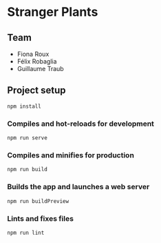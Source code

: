 # Stranger Plants

## Team

- Fiona Roux
- Félix Robaglia
- Guillaume Traub

## Project setup

```
npm install
```

### Compiles and hot-reloads for development

```
npm run serve
```

### Compiles and minifies for production

```
npm run build
```

### Builds the app and launches a web server

```
npm run buildPreview
```

### Lints and fixes files

```
npm run lint
```
